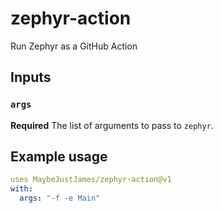 # zephyr-action
Run Zephyr as a GitHub Action

## Inputs

### `args`

**Required** The list of arguments to pass to `zephyr`.

## Example usage

```yaml
uses MaybeJustJames/zephyr-action@v1
with:
  args: "-f -e Main"
```
